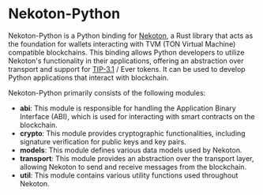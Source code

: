 # Nekoton-Python

Nekoton-Python is a Python binding for [Nekoton](https://github.com/broxus/nekoton), a Rust library that acts as the foundation for wallets interacting with TVM (TON Virtual Machine) compatible blockchains. This binding allows Python developers to utilize Nekoton's functionality in their applications, offering an abstraction over transport and support for [TIP-3.1](https://docs.everscale.network/standard/TIP-3) / Ever tokens. It can be used to develop Python applications that interact with blockchain.

Nekoton-Python primarily consists of the following modules:

- **abi**: This module is responsible for handling the Application Binary Interface (ABI), which is used for interacting with smart contracts on the blockchain.
- **crypto**: This module provides cryptographic functionalities, including signature verification for public keys and key pairs.
- **models**: This module defines various data models used by Nekoton.
- **transport**: This module provides an abstraction over the transport layer, allowing Nekoton to send and receive messages from the blockchain.
- **util**: This module contains various utility functions used throughout Nekoton.
